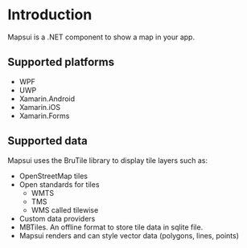 # Introduction
Mapsui is a .NET component to show a map in your app.

## Supported platforms
- WPF
- UWP
- Xamarin.Android
- Xamarin.iOS
- Xamarin.Forms

## Supported data
Mapsui uses the BruTile library to display tile layers such as:
- OpenStreetMap tiles
- Open standards for tiles
  - WMTS
  - TMS
  - WMS called tilewise
- Custom data providers
- MBTiles. An offline format to store tile data in sqlite file.
- Mapsui renders and can style vector data (polygons, lines, points)
